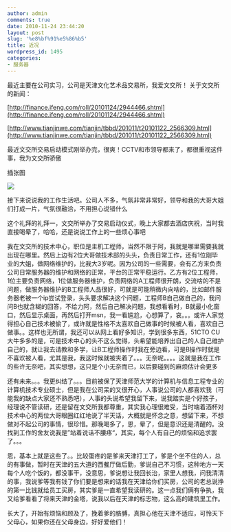 ```yaml
---
author: admin
comments: true
date: 2010-11-24 23:44:20
layout: post
slug: '%e8%bf%91%e5%86%b5'
title: 近况
wordpress_id: 1495
categories:
- 服务器
---
```


最近主要在公司实习，公司是天津文化艺术品交易所，我爱文交所！
关于文交所的新闻：

[http://finance.ifeng.com/roll/20101124/2944466.shtml](http://finance.ifeng.com/roll/20101124/2944466.shtml)

[http://www.tianjinwe.com/tianjin/tbbd/201011/t20101122_2566309.html](http://www.tianjinwe.com/tianjin/tbbd/201011/t20101122_2566309.html)

最近文交所交易启动模式刚举办完，很爽！CCTV和市领导都来了，都很重视这件事，我为文交所骄傲

插张图

![](http://imgur.com/oZTno.jpg)

接下来说说我的工作生活吧。公司人不多，气氛非常非常好，领导和我的大哥大姐们打成一片，气氛很融洽，不用担心说错什么

这个礼拜的礼拜一，文交所举办了交易启动仪式，晚上大家都去酒店庆祝，当时我直接喝晕了，哈哈，还是说说工作上的一些烦心事吧

<!-- more -->

我在文交所的技术中心，职位是主机工程师，当然不限于阿，我就是哪里需要我就出现在哪里。然后上边有2位大哥做技术部的头头，负责日常工作，还有1位刚毕业的大姐，做网络维护的，比我大3岁呢。因为公司的一些需要，会有乙方来负责公司日常服务器的维护和网络的正常，平台的正常平稳运行。乙方有2位工程师，1位主要负责网络，1位做服务器维护，负责网络的A工程师很开朗，交流啥的不是问题，做服务器维护的B工程师人品很好，可就是可能稍微内向啥的，比如邮件服务器老被一个ip尝试登录，头头要求解决这个问题，工程师B自己做自己的，我问问B也就含糊的回答，不给力阿，然后自己解决问题，我想看看时，B就最小化窗口，然后显示桌面，再然后打开msn，我一看尴尬，心想算了，哀。。。或许人家觉得担心自己技术被偷了，或许就是性格不太喜欢自己做事的时候被人看，喜欢自己做事。。这样也无所谓，我还可以从网上看好多知识，学到很多东西，51CTO CU 大牛多多的是，可是技术中心的头不这么觉得，头希望能培养出自己的人自己维护自己的，就让我去请教和多学，让B工程师操作时我在旁边看，可是B操作时就是不喜欢被人看，尤其是我，我这时候就被夹着了。。。无奈呢。。。。这就是我在工作的些许无奈吧，其实想想，这只是个小无奈而已，以后要碰到的麻烦估计会更多

还有未来。。。我更纠结了。。。目前被保了天津师范大学的计算机与信息工程专业的计算机技术专业硕士，但是我在公司呆的又很开心，人事说公司的人都喜欢我（可能我的缺点大家还不熟悉吧），人事的头说希望我留下来，说我踏实是个好孩子，经理说不管读研，还是留在文交所我都尊重，其实我心理很难受，当时端着酒杯对技术中心的两位大哥眼圈红红地说了半天话，大概就是怀念之意，想留下来，不想做对不起公司的事情，很珍惜。那晚喝多了，恩，晕了，但是意识还是清醒的。没找到工作的舍友说我是”站着说话不腰疼“，其实，每个人有自己的烦恼和追求罢了。。。

恩，基本上就是这些了。。比较蛋疼的是爹来天津打工了，爹是个坐不住的人，总的有事做，暂时在天津的五大道的西餐厅做后勤，爹说自己不习惯，这种地方一天每个人吃个饭的，都没事干，没意思，爹说想让我回长治，家里人想我，问我清清的事，我说爹等我有钱了你们要是想来的话我在天津给你们买房，公司的老总说挣的第一比钱就给员工买房，其实爹是一直希望我读研的。这一点我们俩有争执，我又给爹看看了将来天津的金塔，说我以后在天津的标志物，这么高的建筑里工作。

长大了，开始有烦恼和顾及了，挽着爹的胳膊，真担心他在天津不适应，可怜天下父母心，如果你还在父母身边，好好爱他们！
